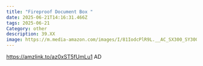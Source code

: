 ```yaml
---
title: "Fireproof Document Box "
date: 2025-06-21T14:16:31.466Z
tags: 2025-06-21
Category: other
description: 39.XX
image: https://m.media-amazon.com/images/I/81IodcPlR9L.__AC_SX300_SY300_QL70_FMwebp_.jpg
---
```

https://amzlink.to/az0xST5fUmLu1           AD